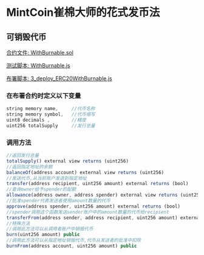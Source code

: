 # MintCoin崔棉大师的花式发币法

## 可销毁代币

[合约文件: WithBurnable.sol](https://github.com/Fankouzu/MintCoin/blob/master/contracts/ERC20/ERC20WithBurnable.sol)

[测试脚本: WithBurnable.js](https://github.com/Fankouzu/MintCoin/blob/master/test/ERC20/ERC20WithBurnable.js)

[布署脚本: 3_deploy_ERC20WithBurnable.js](https://github.com/Fankouzu/MintCoin/blob/master/migrations/3_deploy_ERC20WithBurnable.js)

### 在布署合约时定义以下变量
```javascript
string memory name,     //代币名称
string memory symbol,   //代币缩写
uint8 decimals ,        //精度
uint256 totalSupply     //发行总量
```
### 调用方法
```javascript
//返回发行总量
totalSupply() external view returns (uint256)
//返回指定地址的余额
balanceOf(address account) external view returns (uint256)
//发送代币,从当前账户发送到指定地址
transfer(address recipient, uint256 amount) external returns (bool)
//查询owner给予spender的配额
allowance(address owner, address spender) external view returns (uint256)
//批准spender代表发送者使用amount数量的代币
approve(address spender, uint256 amount) external returns (bool)
//spender调用这个函数发送sender账户中的amount数量的代币给recipient
transferFrom(address sender, address recipient, uint256 amount) external returns (bool)
//特殊方法
//调用此方法可以从调用者账户中销毁代币
burn(uint256 amount) public 
//调用此方法可以从指定地址销毁代币,代币从发送者的批准中扣除
burnFrom(address account, uint256 amount) public 
```
